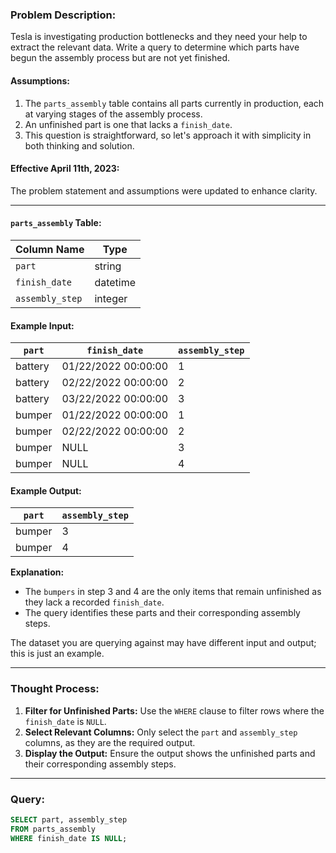 ### Problem Description:
Tesla is investigating production bottlenecks and they need your help to extract the relevant data. Write a query to determine which parts have begun the assembly process but are not yet finished.

#### Assumptions:
1. The `parts_assembly` table contains all parts currently in production, each at varying stages of the assembly process.
2. An unfinished part is one that lacks a `finish_date`.
3. This question is straightforward, so let's approach it with simplicity in both thinking and solution.

#### Effective April 11th, 2023:
The problem statement and assumptions were updated to enhance clarity.

---

#### `parts_assembly` Table:
| Column Name    | Type       |
|----------------|------------|
| `part`         | string     |
| `finish_date`  | datetime   |
| `assembly_step`| integer    |

#### Example Input:
| `part`   | `finish_date`         | `assembly_step` |
|----------|-----------------------|-----------------|
| battery  | 01/22/2022 00:00:00  | 1               |
| battery  | 02/22/2022 00:00:00  | 2               |
| battery  | 03/22/2022 00:00:00  | 3               |
| bumper   | 01/22/2022 00:00:00  | 1               |
| bumper   | 02/22/2022 00:00:00  | 2               |
| bumper   | NULL                  | 3               |
| bumper   | NULL                  | 4               |

#### Example Output:
| `part`   | `assembly_step` |
|----------|-----------------|
| bumper   | 3               |
| bumper   | 4               |

**Explanation:**
- The `bumpers` in step 3 and 4 are the only items that remain unfinished as they lack a recorded `finish_date`.
- The query identifies these parts and their corresponding assembly steps.

The dataset you are querying against may have different input and output; this is just an example.

---

### Thought Process:
1. **Filter for Unfinished Parts:** Use the `WHERE` clause to filter rows where the `finish_date` is `NULL`.
2. **Select Relevant Columns:** Only select the `part` and `assembly_step` columns, as they are the required output.
3. **Display the Output:** Ensure the output shows the unfinished parts and their corresponding assembly steps.

---

### Query:
```sql
SELECT part, assembly_step
FROM parts_assembly
WHERE finish_date IS NULL;
